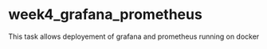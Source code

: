 # week4_grafana_prometheus
This task allows deployement of grafana and prometheus running on docker
